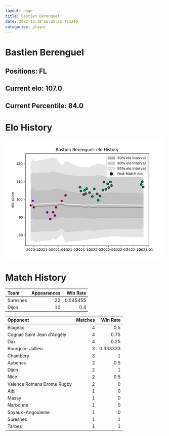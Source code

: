 ```yaml
---  
layout: page  
title: Bastien Berenguel  
date: 2022-12-18 16:35:22.774240  
categories: player  
---
```

# Bastien Berenguel

## Positions: FL

## Current elo: 107.0

## Current Percentile: 84.0

# Elo History


![elo history](history_BastienBerenguel.png)
# Match History


| Team     |   Appearances |   Win Rate |
|:---------|--------------:|-----------:|
| Suresnes |            22 |   0.545455 |
| Dijon    |            10 |   0.4      |

| Opponent                   |   Matches |   Win Rate |
|:---------------------------|----------:|-----------:|
| Blagnac                    |         4 |   0.5      |
| Cognac Saint Jean d'Angély |         4 |   0.75     |
| Dax                        |         4 |   0.25     |
| Bourgoin-Jallieu           |         3 |   0.333333 |
| Chambery                   |         3 |   1        |
| Aubenas                    |         2 |   0.5      |
| Dijon                      |         2 |   1        |
| Nice                       |         2 |   0.5      |
| Valence Romans Drome Rugby |         2 |   0        |
| Albi                       |         1 |   0        |
| Massy                      |         1 |   0        |
| Narbonne                   |         1 |   0        |
| Soyaux-Angouleme           |         1 |   0        |
| Suresnes                   |         1 |   1        |
| Tarbes                     |         1 |   1        |